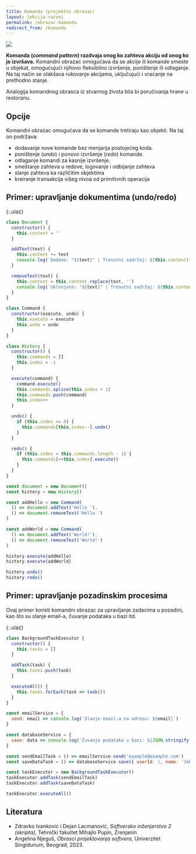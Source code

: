 ```yaml
---
title: Komanda (projektni obrazac)
layout: lekcija-razvoj
permalink: /obrazac-komanda
redirect_from: /komanda
---
```


![](https://refactoring.guru/images/patterns/content/command/command-comic-1.png)

**Komanda (*command pattern*) razdvaja onog ko zahteva akciju od onog ko je izvršava.** Komandni obrazac omogućava da se akcije ili komande smeste u objekat, omogućujući njihovo fleksibilno izvršenje, poništenje ili odlaganje. Na taj način se olakšava rukovanje akcijama, uključujući i vraćanje na prethodno stanje.

Analogija komandnog obrasca iz stvarnog života bila bi poručivanja hrane u restoranu.

## Opcije

Komandni obrazac omogućava da se komande tretiraju kao objekti. Na taj on podržava:
- dodavanje nove komande bez menjanja postojećeg koda.
- poništenje (*undo*) i ponovo izvršenje (*redo*) komande.
- odlaganje komandi za kasnije izvršenje.
- smeštanje zahteva u redove, logovanje i odbijanje zahteva
- slanje zahteva ka različitim objektima
- kreiranje transakcija višeg nivoa od primitivnih operacija

## Primer: upravljanje dokumentima (undo/redo)

{:.ulaz}
```js
class Document {
  constructor() {
    this.content = ''
  }

  addText(text) {
    this.content += text
    console.log(`Dodano: "${text}" | Trenutni sadržaj: ${this.content}`)
  }

  removeText(text) {
    this.content = this.content.replace(text, '')
    console.log(`Uklonjeno: "${text}" | Trenutni sadržaj: ${this.content}`)
  }
}

class Command {
  constructor(execute, undo) {
    this.execute = execute
    this.undo = undo
  }
}

class History {
  constructor() {
    this.commands = []
    this.index = -1
  }

  execute(command) {
    command.execute()
    this.commands.splice(this.index + 1)
    this.commands.push(command)
    this.index++
  }

  undo() {
    if (this.index >= 0) {
      this.commands[this.index--].undo()
    }
  }

  redo() {
    if (this.index < this.commands.length - 1) {
      this.commands[++this.index].execute()
    }
  }
}

const document = new Document()
const history = new History()

const addHello = new Command(
  () => document.addText('Hello '),
  () => document.removeText('Hello ')
)

const addWorld = new Command(
  () => document.addText('World!'),
  () => document.removeText('World!')
)

history.execute(addHello)
history.execute(addWorld)

history.undo()
history.redo()
```

## Primer: upravljanje pozadinskim procesima

Ovaj primer koristi komandni obrazac za upravljanje zadacima u pozadini, kao što su slanje email-a, čuvanje podataka u bazi itd.

{:.ulaz}
```js
class BackgroundTaskExecutor {
  constructor() {
    this.tasks = []
  }

  addTask(task) {
    this.tasks.push(task)
  }

  executeAll() {
    this.tasks.forEach(task => task())
  }
}

const emailService = { 
  send: email => console.log(`Slanje email-a na adresu: ${email}`)
}

const databaseService = { 
  save: data => console.log(`Čuvanje podataka u bazi: ${JSON.stringify(data)}`)
}

const sendEmailTask = () => emailService.send('example@example.com')
const saveDataTask = () => databaseService.save({ userId: 1, name: 'John Doe' })

const taskExecutor = new BackgroundTaskExecutor()
taskExecutor.addTask(sendEmailTask)
taskExecutor.addTask(saveDataTask)

taskExecutor.executeAll()
```

## Literatura

- Zdravko Ivanković i Dejan Lacmanović, *Softversko inženjerstvo 2 (skripta)*, Tehnički fakultet Mihajlo Pupin, Zrenjanin
- Angelina Njeguš, *Obrasci projektovanja softvera*, Univerzitet Singidunum, Beograd, 2023.